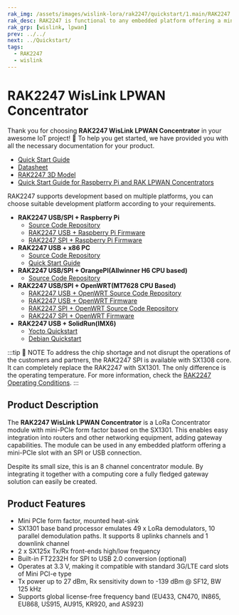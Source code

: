 ```yaml
---
rak_img: /assets/images/wislink-lora/rak2247/quickstart/1.main/RAK2247.png
rak_desc: RAK2247 is functional to any embedded platform offering a mini-PCIe slot with an SPI or USB connection. This enables easy integration into routers and other networking equipment. Also, it offers maximum power transmission for a wider LoRaWAN network coverage.
rak_grp: [wislink, lpwan]
prev: ../../
next: ../Quickstart/
tags:
  - RAK2247
  - wislink
---
```


# RAK2247 WisLink LPWAN Concentrator
Thank you for choosing **RAK2247 WisLink LPWAN Concentrator** in your awesome IoT project! 🎉 To help you get started, we have provided you with all the necessary documentation for your product.

* [Quick Start Guide](../Quickstart/)
* [Datasheet](../Datasheet/)
* [RAK2247 3D Model](https://downloads.rakwireless.com/3D_File/WisLink/PWB-RAK2247.stp)
* [Quick Start Guide for Raspberry Pi and RAK LPWAN Concentrators](https://docs.rakwireless.com/Knowledge-Hub/Learn/Raspberry-Pi-and-RAK-LPWAN-Concentrators/)

RAK2247 supports development based on multiple platforms, you can choose suitable development platform according to your requirements.

* **RAK2247 USB/SPI + Raspberry Pi**
  * [Source Code Repository](https://github.com/RAKWireless/rak_common_for_gateway)
  * [RAK2247 USB + Raspberry Pi Firmware](https://downloads.rakwireless.com/LoRa/RAK2247-Mini-PCIe/RPi-Firmware/RAK2247-USB_Latest_Firmware.zip)
  * [RAK2247 SPI + Raspberry Pi Firmware](https://downloads.rakwireless.com/LoRa/RAK2247-Mini-PCIe/RPi-Firmware/RAK2247-SPI_Latest_Firmware.zip)
* **RAK2247 USB + x86 PC**
  * [Source Code Repository](https://github.com/RAKWireless/rak_common_for_gateway)
  * [Quick Start Guide](/Product-Categories/WisLink/RAK2247/Quickstart/#rak2247-x86-linux-pc)
* **RAK2247 USB/SPI + OrangePI(Allwinner H6 CPU based)**
  * [Source Code Repository](https://github.com/RAKWireless/rak_gateway_for_OrangePi3)
* **RAK2247 USB/SPI + OpenWRT(MT7628 CPU Based)**
  * [RAK2247 USB + OpenWRT Source Code Repository](https://downloads.rakwireless.com/LoRa/RAK2247-Mini-PCIe/MT7628-Firmware/RAK2247%26RAK833-USB-openwrt-ramips-mt7628.rar)
  * [RAK2247 USB + OpenWRT Firmware](https://downloads.rakwireless.com/LoRa/RAK2247-Mini-PCIe/MT7628-Firmware/RAK2247%26RAK833-USB-openwrt-ramips-mt7628.rar)
  * [RAK2247 SPI + OpenWRT Source Code Repository](https://github.com/RAKWireless/RAK831-LoRaGateway-OpenWRT-MT7628)
  * [RAK2247 SPI + OpenWRT Firmware](https://downloads.rakwireless.com/LoRa/RAK2247-Mini-PCIe/MT7628-Firmware/RAK833%26RAK2247_SPI_MT7628_OpenWRT_V2.0_20190505.bin)
* **RAK2247 USB + SolidRun(IMX6)**
  * [Yocto Quickstart](https://github.com/RAKWireless/RAK833-LoRaGateway-SolidRun-Yocto)
  * [Debian Quickstart](https://github.com/RAKWireless/RAK833-LoRaGateway-SolidRun-Debian)

:::tip 📝 NOTE
To address the chip shortage and not disrupt the operations of the customers and partners, the RAK2247 SPI is available with SX1308 core.  It can completely replace the RAK2247 with SX1301. The only difference is the operating temperature. For more information, check the [RAK2247 Operating Conditions](../Datasheet/#operating-conditions).
:::
## Product Description

The **RAK2247 WisLink LPWAN Concentrator** is a LoRa Concentrator module with mini-PCIe form factor based on the SX1301. This enables easy integration into routers and other networking equipment, adding gateway capabilities. The module can be used in any embedded platform offering a mini-PCIe slot with an SPI or USB connection.

Despite its small size, this is an 8 channel concentrator module. By integrating it together with a computing core a fully fledged gateway solution can easily be created.

## Product Features

- Mini PCIe form factor, mounted heat-sink
- SX1301 base band processor emulates 49 x LoRa demodulators, 10 parallel demodulation paths. It supports 8 uplinks channels and 1 downlink channel
- 2 x SX125x Tx/Rx front-ends high/low frequency
- Built-in FT2232H for SPI to USB 2.0 conversion (optional)
- Operates at 3.3&nbsp;V, making it compatible with standard 3G/LTE card slots of Mini PCI-e type
- Tx power up to 27&nbsp;dBm, Rx sensitivity down to -139&nbsp;dBm @ SF12, BW 125&nbsp;kHz
- Supports global license-free frequency band (EU433, CN470, IN865, EU868, US915, AU915, KR920,  and AS923)
